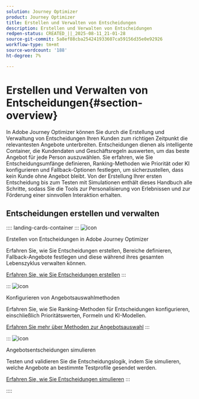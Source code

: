 ```yaml
---
solution: Journey Optimizer
product: Journey Optimizer
title: Erstellen und Verwalten von Entscheidungen
description: Erstellen und Verwalten von Entscheidungen
redpen-status: CREATED_||_2025-08-11_21-01-28
source-git-commit: 5a8ef88cba254241933607ca59156d35e0e92926
workflow-type: tm+mt
source-wordcount: '188'
ht-degree: 7%

---
```



# Erstellen und Verwalten von Entscheidungen{#section-overview}

In Adobe Journey Optimizer können Sie durch die Erstellung und Verwaltung von Entscheidungen Ihren Kunden zum richtigen Zeitpunkt die relevantesten Angebote unterbreiten. Entscheidungen dienen als intelligente Container, die Kundendaten und Geschäftsregeln auswerten, um das beste Angebot für jede Person auszuwählen. Sie erfahren, wie Sie Entscheidungsumfänge definieren, Ranking-Methoden wie Priorität oder KI konfigurieren und Fallback-Optionen festlegen, um sicherzustellen, dass kein Kunde ohne Angebot bleibt. Von der Erstellung Ihrer ersten Entscheidung bis zum Testen mit Simulationen enthält dieses Handbuch alle Schritte, sodass Sie die Tools zur Personalisierung von Erlebnissen und zur Förderung einer sinnvollen Interaktion erhalten.

## Entscheidungen erstellen und verwalten

:::: landing-cards-container
:::
![icon](https://cdn.experienceleague.adobe.com/icons/circle-play.svg?lang=de)

Erstellen von Entscheidungen in Adobe Journey Optimizer

Erfahren Sie, wie Sie Entscheidungen erstellen, Bereiche definieren, Fallback-Angebote festlegen und diese während ihres gesamten Lebenszyklus verwalten können.

[Erfahren Sie, wie Sie Entscheidungen erstellen](../using/offers/offer-activities/create-offer-activities.md)
:::

:::
![icon](https://cdn.experienceleague.adobe.com/icons/gear.svg?lang=de)

Konfigurieren von Angebotsauswahlmethoden

Erfahren Sie, wie Sie Ranking-Methoden für Entscheidungen konfigurieren, einschließlich Prioritätswerten, Formeln und KI-Modellen.

[Erfahren Sie mehr über Methoden zur Angebotsauswahl](../using/offers/offer-activities/configure-offer-selection.md)
:::

:::
![icon](https://cdn.experienceleague.adobe.com/icons/code-branch.svg?lang=de)

Angebotsentscheidungen simulieren

Testen und validieren Sie die Entscheidungslogik, indem Sie simulieren, welche Angebote an bestimmte Testprofile gesendet werden.

[Erfahren Sie, wie Sie Entscheidungen simulieren](../using/offers/offer-activities/simulation.md)
:::

::::
